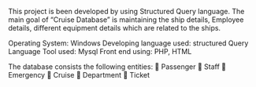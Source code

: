 This project is been developed by using Structured Query language.
The main goal of “Cruise Database” is maintaining the ship details, Employee details, different equipment details which are related to the ships.

Operating System: Windows
Developing language used: structured Query Language
Tool used:  Mysql
Front end using: PHP, HTML 

The database consists the following  entities:
 Passenger
 Staff
 Emergency
 Cruise 
 Department
 Ticket 
